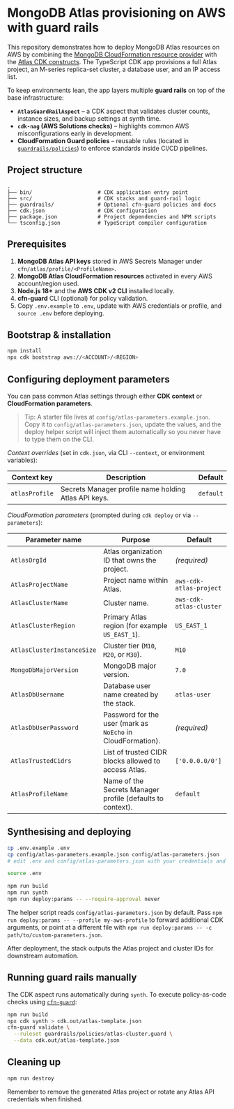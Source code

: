 # MongoDB Atlas provisioning on AWS with guard rails

This repository demonstrates how to deploy MongoDB Atlas resources on AWS by combining the
[MongoDB CloudFormation resource provider](https://github.com/mongodb/mongodbatlas-cloudformation-resources)
with the [Atlas CDK constructs](https://constructs.dev/packages/awscdk-resources-mongodbatlas/v/3.13.0?lang=typescript).
The TypeScript CDK app provisions a full Atlas project, an M-series replica-set cluster, a database user, and an IP access list.

To keep environments lean, the app layers multiple **guard rails** on top of the base infrastructure:

* **`AtlasGuardRailAspect`** – a CDK aspect that validates cluster counts, instance sizes, and backup settings at synth time.
* **`cdk-nag` (AWS Solutions checks)** – highlights common AWS misconfigurations early in development.
* **CloudFormation Guard policies** – reusable rules (located in [`guardrails/policies`](guardrails/policies)) to enforce standards inside CI/CD pipelines.

## Project structure

```
.
├── bin/                     # CDK application entry point
├── src/                     # CDK stacks and guard-rail logic
├── guardrails/              # Optional cfn-guard policies and docs
├── cdk.json                 # CDK configuration
├── package.json             # Project dependencies and NPM scripts
└── tsconfig.json            # TypeScript compiler configuration
```

## Prerequisites

1. **MongoDB Atlas API keys** stored in AWS Secrets Manager under `cfn/atlas/profile/<ProfileName>`.
2. **MongoDB Atlas CloudFormation resources** activated in every AWS account/region used.
3. **Node.js 18+** and the **AWS CDK v2 CLI** installed locally.
4. **cfn-guard** CLI (optional) for policy validation.
5. Copy `.env.example` to `.env`, update with AWS credentials or profile, and `source .env` before deploying.

## Bootstrap & installation

```bash
npm install
npx cdk bootstrap aws://<ACCOUNT>/<REGION>
```

## Configuring deployment parameters

You can pass common Atlas settings through either **CDK context** or **CloudFormation parameters**.

> Tip: A starter file lives at `config/atlas-parameters.example.json`. Copy it to
> `config/atlas-parameters.json`, update the values, and the deploy helper script
> will inject them automatically so you never have to type them on the CLI.

*Context overrides* (set in `cdk.json`, via CLI `--context`, or environment variables):

| Context key       | Description                                             | Default |
| ----------------- | ------------------------------------------------------- | ------- |
| `atlasProfile`    | Secrets Manager profile name holding Atlas API keys.    | `default` |

*CloudFormation parameters* (prompted during `cdk deploy` or via `--parameters`):

| Parameter name            | Purpose                                               | Default |
| ------------------------- | ----------------------------------------------------- | ------- |
| `AtlasOrgId`              | Atlas organization ID that owns the project.          | _(required)_ |
| `AtlasProjectName`        | Project name within Atlas.                            | `aws-cdk-atlas-project` |
| `AtlasClusterName`        | Cluster name.                                         | `aws-cdk-atlas-cluster` |
| `AtlasClusterRegion`      | Primary Atlas region (for example `US_EAST_1`).       | `US_EAST_1` |
| `AtlasClusterInstanceSize`| Cluster tier (`M10`, `M20`, or `M30`).                | `M10` |
| `MongoDbMajorVersion`     | MongoDB major version.                                | `7.0` |
| `AtlasDbUsername`         | Database user name created by the stack.              | `atlas-user` |
| `AtlasDbUserPassword`     | Password for the user (mark as `NoEcho` in CloudFormation). | _(required)_ |
| `AtlasTrustedCidrs`       | List of trusted CIDR blocks allowed to access Atlas. | `['0.0.0.0/0']` |
| `AtlasProfileName`        | Name of the Secrets Manager profile (defaults to context). | `default` |

## Synthesising and deploying

```bash
cp .env.example .env
cp config/atlas-parameters.example.json config/atlas-parameters.json
# edit .env and config/atlas-parameters.json with your credentials and settings

source .env

npm run build
npm run synth
npm run deploy:params -- --require-approval never
```

The helper script reads `config/atlas-parameters.json` by default. Pass
`npm run deploy:params -- --profile my-aws-profile` to forward additional CDK
arguments, or point at a different file with
`npm run deploy:params -- -c path/to/custom-parameters.json`.

After deployment, the stack outputs the Atlas project and cluster IDs for downstream automation.

## Running guard rails manually

The CDK aspect runs automatically during `synth`. To execute policy-as-code checks using
[`cfn-guard`](https://github.com/aws-cloudformation/cloudformation-guard):

```bash
npm run build
npx cdk synth > cdk.out/atlas-template.json
cfn-guard validate \
  --ruleset guardrails/policies/atlas-cluster.guard \
  --data cdk.out/atlas-template.json
```

## Cleaning up

```bash
npm run destroy
```

Remember to remove the generated Atlas project or rotate any Atlas API credentials when finished.
